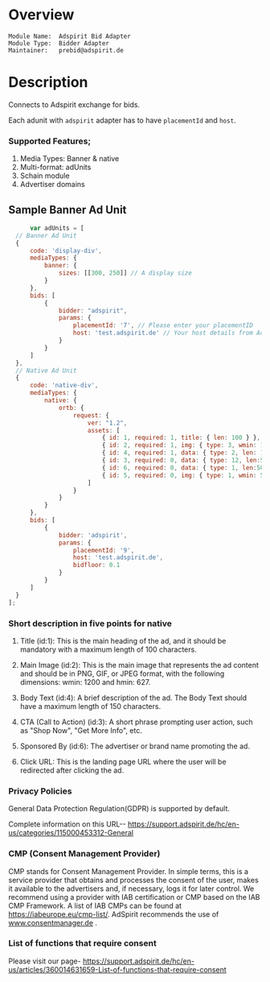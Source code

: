   # Overview
  
  ```
Module Name:  Adspirit Bid Adapter
Module Type:  Bidder Adapter
Maintainer:   prebid@adspirit.de

```
# Description

Connects to Adspirit exchange for bids.

Each adunit with `adspirit` adapter has to have `placementId` and `host`.


### Supported Features;

1. Media Types: Banner & native
2. Multi-format: adUnits
3. Schain module
4. Advertiser domains


## Sample Banner Ad Unit
  ```javascript
		var adUnits = [
    // Banner Ad Unit
    {
        code: 'display-div',
        mediaTypes: {
            banner: {
                sizes: [[300, 250]] // A display size
            }
        },
        bids: [
            {
                bidder: "adspirit",
                params: {
                    placementId: '7', // Please enter your placementID
                    host: 'test.adspirit.de' // Your host details from Adspirit
                }
            }
        ]
    },
    // Native Ad Unit
    {
        code: 'native-div',
        mediaTypes: {
            native: {
                ortb: {
                    request: {
                        ver: "1.2",
                        assets: [
                            { id: 1, required: 1, title: { len: 100 } }, // Title
                            { id: 2, required: 1, img: { type: 3, wmin: 1200, hmin: 627, mimes: ["image/png", "image/gif", "image/jpeg"] } }, // Main Image
                            { id: 4, required: 1, data: { type: 2, len: 150 } }, // Body Text
                            { id: 3, required: 0, data: { type: 12, len:50 } }, // CTA Text
                            { id: 6, required: 0, data: { type: 1, len:50 } }, // Sponsored By
                            { id: 5, required: 0, img: { type: 1, wmin: 50, hmin: 50, mimes: ["image/png", "image/gif", "image/jpeg"] } } // Icon Image
                        ]
                    }
                }
            }
        },
        bids: [
            {
                bidder: 'adspirit',
                params: {
                    placementId: '9',
                    host: 'test.adspirit.de',
                    bidfloor: 0.1
                }
            }
        ]
    }
];		   
```

### Short description in five points for native

1. Title (id:1): This is the main heading of the ad, and it should be mandatory with a maximum length of 100 characters.

2. Main Image (id:2): This is the main image that represents the ad content and should be in PNG, GIF, or JPEG format, with the following dimensions: wmin: 1200 and hmin: 627.

3. Body Text (id:4): A brief description of the ad. The Body Text should have a maximum length of 150 characters.

4. CTA (Call to Action) (id:3): A short phrase prompting user action, such as "Shop Now", "Get More Info", etc.

5. Sponsored By (id:6): The advertiser or brand name promoting the ad.

6. Click URL: This is the landing page URL where the user will be redirected after clicking the ad.


### Privacy Policies

General Data Protection Regulation(GDPR) is supported by default.

Complete information on this  URL-- https://support.adspirit.de/hc/en-us/categories/115000453312-General


### CMP (Consent Management Provider)
CMP stands for Consent Management Provider. In simple terms, this is a service provider that obtains and processes the consent of the user, makes it available to the advertisers and, if necessary, logs it for later control. We recommend using a provider with IAB certification or CMP based on the IAB CMP Framework. A list of IAB CMPs can be found at https://iabeurope.eu/cmp-list/. AdSpirit recommends the use of www.consentmanager.de .

### List of functions that require consent

Please visit our page- https://support.adspirit.de/hc/en-us/articles/360014631659-List-of-functions-that-require-consent



